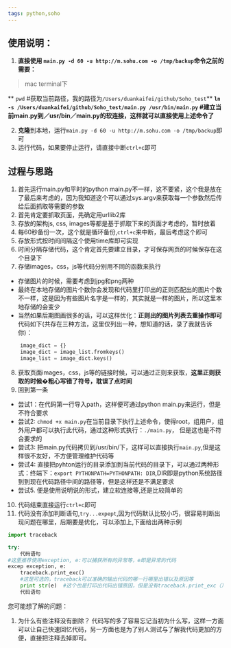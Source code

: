 ```yaml
---
tags: python,soho
---
```


## 使用说明：
1. **直接使用 `main.py -d 60 -u http://m.sohu.com -o /tmp/backup`命令之前的需要：**

>mac terminal下


 ** `pwd`   #获取当前路径，我的路径为`/Users/duankaifei/github/Soho_test`**
  **`ln -s /Users/duankaifei/github/Soho_test/main.py /usr/bin/main.py` #建立当前main.py到／usr/bin／main.py的软连接，这样就可以直接使用上述命令了**
 
2. **克隆**到本地，运行`main.py -d 60 -u http://m.sohu.com -o /tmp/backup`即可
3. 运行代码，如果要停止运行，请直接中断`ctrl+c`即可

## 过程与思路
1. 首先运行main.py和平时的python main.py不一样，这不要紧，这个我是放在了最后来考虑的，因为我知道这个可以通过sys.argv来获取每一个参数然后传给后面抓取等需要的参数 
2. 首先肯定要抓取页面，先确定用urllib2库
3. 存放的架构js, css, images等都是基于抓取下来的页面才考虑的，暂时放着
4. 每60秒备份一次，这个就是循环备份,`ctrl+c`来中断，最后考虑这个即可
5. 存放形式按时间间隔这个使用time库即可实现
6. 时间分隔存储代码，这个肯定首先要建立目录，才可保存网页的时候保存在这个目录下
7. 存储images，css，js等代码分别用不同的函数来执行
 - 存储图片的时候，需要考虑到jpg和png两种
 - 最终在本地存储的图片个数你会发现和代码里打印出的正则匹配出的图片个数不一样，这是因为有些图片名字是一样的，其实就是一样的图片，所以这里本地存储的会变少
 - 当然如果后期图画很多的话，可以这样优化：**正则出的图片列表去重操作即可**代码如下(共存在三种方法，这里仅列出一种，想知道的话，录了我就告诉你)：
 ```python
     image_dict = {}
     image_dict = image_list.fromkeys()
     image_list = image_dict.keys()
 ```

8. 获取页面images，css，js等的链接时候，可以通过正则来获取，**这里正则获取的时候�粗心写错了符号，耽误了点时间**
9. 回到第一条
 - 尝试1：在代码第一行导入path，这样便可通过python main.py来运行，但是不符合要求
 - 尝试2: `chmod +x main.py`在当前目录下执行上述命令，使得root，组用户，组外用户都可以执行此代码，通过这种形式执行：`./main.py`， 但是这也是不符合要求的
 - 尝试3: 把main.py代码拷贝到/usr/bin/下，这样可以直接执行`main.py`,但是这样很不友好，不方便管理维护代码等
 - 尝试4: 直接把pyhton运行的目录添加到当前代码的目录下，可以通过两种形式：终端下：`export PYTHONPATH=PYTHONPATH: DIR`,DIR即是python系统路径到到现在代码路径中间的路径等，但是这样还是不满足要求
 - 尝试5. 便是使用说明说的形式，建立软连接等,还是比较简单的
10. 代码结束直接运行`ctrl+c`即可
11. 代码没有添加判断语句,`try...expept`,因为代码默认比较小巧，很容易判断出现问题在哪里，后期要是优化，可以添加上,下面给出两种示例

```python
import traceback

try:
    代码语句
#这里推荐使用exception, e:可以捕获所有的异常等，e即是异常的代码
excep exception, e:  
    traceback.print_exc()  
    #这是可选的，traceback可以准确的输出代码的哪一行哪里出错以及原因等
    print str(e)  #这个也是打印出代码出错原因，但是没有traceback.print_exc（）详细，更加方便等
    代码语句
```

您可能想了解的问题：
1. 为什么有些注释没有删除？
 代码写的多了容易忘记当初为什么写，这样一方面可以让自己快速回忆代码，另一方面也是为了别人测试与了解我代码更加的方便，直接把注释去掉即可。
